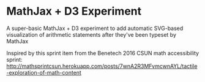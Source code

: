 # MathJax + D3 Experiment

A super-basic MathJax + D3 experiment to add automatic SVG-based visualization of arithmetic statements after they've been typeset by MathJax

Inspired by this sprint item from the Benetech 2016 CSUN math accessibility sprint: http://mathsprintcsun.herokuapp.com/posts/7wnA2R3MFvmcwnAYL/tactile-exploration-of-math-content
